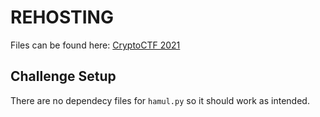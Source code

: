 # REHOSTING

Files can be found here: [CryptoCTF 2021](https://github.com/sajjadium/ctf-archives/blob/main/ctfs/Crypto/2021/hamul/hamul.py)

## Challenge Setup
There are no dependecy files for `hamul.py` so it should work as intended.
